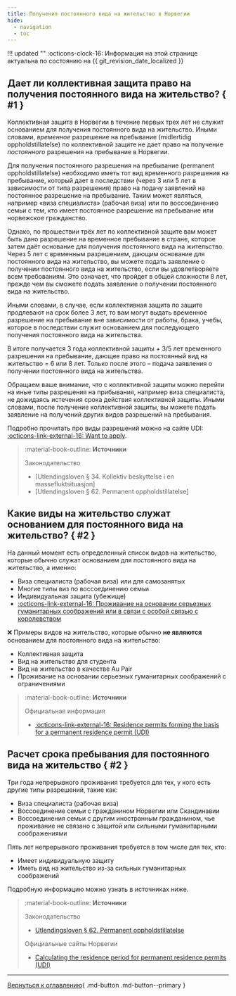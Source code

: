 ```yaml
---
title: Получения постоянного вида на жительство в Норвегии
hide:
  - navigation
  - toc
---
```


!!! updated ""
    :octicons-clock-16: Информация на этой странице актуальна по состоянию на {{ git_revision_date_localized }}

## Дает ли коллективная защита право на получения постоянного вида на жительство? { #1 }

Коллективная защита в Норвегии в течение первых трех лет не служит основанием для получения постоянного вида на жительство. Иными словами, *временное* разрешение на пребывание (midlertidig oppholdstillatelse) по коллективной защите не дает право на получение *постоянного* разрешения на пребывание в Норвегии. 

Для получения постоянного разрешения на пребывание (permanent oppholdstillatelse) необходимо иметь тот вид временного разрешения на пребывание, который дает в последствии (через 3 или 5 лет в зависимости от типа разрешения) право на подачу заявлений на постоянное разрешение на пребывание. Таким может являться, например «виза специалиста» (рабочая виза) или по воссоединению семьи с тем, кто имеет постоянное разрешение на пребывание или норвежское гражданство.

Однако, по прошествии трёх лет по коллективной защите вам может быть дано разрешение на временное пребывание в стране, которое затем даёт основание для получения постоянного вида на жительство. Через 5 лет с временным разрешением, дающим основание для постоянного вида на жительство, вы можете подать заявление о получении постоянного вида на жительство, если вы удовлетворяете всем требованиям. Это означает, что пройдет в общей сложности 8 лет, прежде чем вы сможете подать заявление о получении постоянного вида на жительство.

Иными словами, в случае, если коллективная защита по защите продлевают на срок более 3 лет, то вам могут выдать временное разрешение на пребывание вне зависимости от работы, брака, учебы, которое в последствии служит основанием для последующего получения постоянного вида на жительства. 

В итоге получается 3 года коллективной защиты + 3/5 лет временного разрешения на пребывание, дающее право на постоянный вид на жительство = 6 или 8 лет. Только после этого – подача заявления о получении постоянного вида на жительства. 

Обращаем ваше внимание, что с коллективной защиты можно перейти на иные типы разрешения на прибывания, например виза специалиста, не дожидаясь истечения срока действия коллективной защиты. Иными словами, после получение коллективной защиты, вы можете подать заявление на получений других видов разрешений на пребывания.

Подробно прочитать про виды разрешений можно на сайте UDI: [:octicons-link-external-16: Want to apply](https://udi.no/en/want-to-apply/?c=ukr).

> :material-book-outline: **Источники**
>
> Законодательство
> 
> - [Utlendingsloven § 34. Kollektiv beskyttelse i en massefluktsituasjon]
> - [Utlendingsloven § 62. Permanent oppholdstillatelse]

## Какие виды на жительство служат основанием для постоянного вида на жительство? { #2 }

На данный момент есть определенный список видов на жительство, которые обычно служат основанием для постоянного вида на жительство, а именно:

- Виза специалиста (рабочая виза) или для самозанятых
- Многие типы виз по воссоединению семьи
- Индивидуальная защита (убежище)
- [:octicons-link-external-16: Проживание на основании серьезных гуманитарных соображений или в связи с особой связью с королевством](https://udi.no/en/word-definitions/residence-permit-on-humanitarian-grounds/)

❌ Примеры видов на жительство, которые обычно **не являются** основанием для постоянного вида на жительство:

- Коллективная защита 
- Вид на жительство для студента
- Вид на жительство в качестве Au Pair
- Проживание на основании серьезных гуманитарных соображений с ограничениями

> :material-book-outline: **Источники**
>
> Официальная информация
>  
> - [:octicons-link-external-16: Residence permits forming the basis for a permanent residence permit (UDI)](https://udi.no/en/word-definitions/residence-permits-forming-the-basis-for-a-permanent-residence-permit/)

## Расчет срока пребывания для постоянного вида на жительство { #2 }

Три года непрерывного проживания требуется для тех, у кого есть другие типы разрешений, такие как:

- Виза специалиста (рабочая виза)
- Воссоединение семьи с гражданином Норвегии или Скандинавии
- Воссоединения семьи с другим иностранным гражданином, чье проживание не связано с защитой или сильными гуманитарными соображениями

Пять лет непрерывного проживания требуется в том числе для тех, кто:

- Имеет индивидуальную защиту
- Иметь вид на жительство из-за сильных гуманитарных соображений

Подробную информацию можно узнать в источниках ниже.

> :material-book-outline: **Источники**
> 
> Законодательство 
>
> - [Utlendingsloven § 62. Permanent oppholdstillatelse](https://lovdata.no/lov/2008-05-15-35/§62)
> 
> Официальные сайты Норвегии
> 
> - [Calculating the residence period for permanent residence permits (UDI)](https://udi.no/en/word-definitions/calculating-the-residence-period-for-permanent-residence-permits/)
>

---

[Вернуться к оглавлению](index.md){ .md-button .md-button--primary }